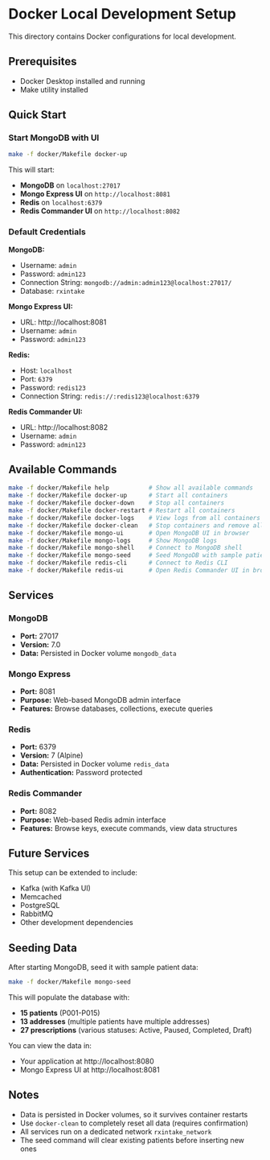 # Docker Local Development Setup

This directory contains Docker configurations for local development.

## Prerequisites

- Docker Desktop installed and running
- Make utility installed

## Quick Start

### Start MongoDB with UI

```bash
make -f docker/Makefile docker-up
```

This will start:
- **MongoDB** on `localhost:27017`
- **Mongo Express UI** on `http://localhost:8081`
- **Redis** on `localhost:6379`
- **Redis Commander UI** on `http://localhost:8082`

### Default Credentials

**MongoDB:**
- Username: `admin`
- Password: `admin123`
- Connection String: `mongodb://admin:admin123@localhost:27017/`
- Database: `rxintake`

**Mongo Express UI:**
- URL: http://localhost:8081
- Username: `admin`
- Password: `admin123`

**Redis:**
- Host: `localhost`
- Port: `6379`
- Password: `redis123`
- Connection String: `redis://:redis123@localhost:6379`

**Redis Commander UI:**
- URL: http://localhost:8082
- Username: `admin`
- Password: `admin123`

## Available Commands

```bash
make -f docker/Makefile help           # Show all available commands
make -f docker/Makefile docker-up      # Start all containers
make -f docker/Makefile docker-down    # Stop all containers
make -f docker/Makefile docker-restart # Restart all containers
make -f docker/Makefile docker-logs    # View logs from all containers
make -f docker/Makefile docker-clean   # Stop containers and remove all data
make -f docker/Makefile mongo-ui       # Open MongoDB UI in browser
make -f docker/Makefile mongo-logs     # Show MongoDB logs
make -f docker/Makefile mongo-shell    # Connect to MongoDB shell
make -f docker/Makefile mongo-seed     # Seed MongoDB with sample patient data
make -f docker/Makefile redis-cli      # Connect to Redis CLI
make -f docker/Makefile redis-ui       # Open Redis Commander UI in browser
```

## Services

### MongoDB
- **Port:** 27017
- **Version:** 7.0
- **Data:** Persisted in Docker volume `mongodb_data`

### Mongo Express
- **Port:** 8081
- **Purpose:** Web-based MongoDB admin interface
- **Features:** Browse databases, collections, execute queries

### Redis
- **Port:** 6379
- **Version:** 7 (Alpine)
- **Data:** Persisted in Docker volume `redis_data`
- **Authentication:** Password protected

### Redis Commander
- **Port:** 8082
- **Purpose:** Web-based Redis admin interface
- **Features:** Browse keys, execute commands, view data structures

## Future Services

This setup can be extended to include:
- Kafka (with Kafka UI)
- Memcached
- PostgreSQL
- RabbitMQ
- Other development dependencies

## Seeding Data

After starting MongoDB, seed it with sample patient data:

```bash
make -f docker/Makefile mongo-seed
```

This will populate the database with:
- **15 patients** (P001-P015)
- **13 addresses** (multiple patients have multiple addresses)
- **27 prescriptions** (various statuses: Active, Paused, Completed, Draft)

You can view the data in:
- Your application at http://localhost:8080
- Mongo Express UI at http://localhost:8081

## Notes

- Data is persisted in Docker volumes, so it survives container restarts
- Use `docker-clean` to completely reset all data (requires confirmation)
- All services run on a dedicated network `rxintake_network`
- The seed command will clear existing patients before inserting new ones

